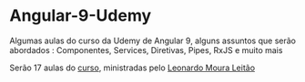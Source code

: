 # Angular-9-Udemy
Algumas aulas do curso da Udemy de Angular 9, alguns assuntos que serão abordados : Componentes, Services, Diretivas, Pipes, RxJS e muito mais

Serão 17 aulas do <a href="https://www.udemy.com/course/angular-9-essencial/learn/lecture/18819362?start=15#overview">curso</a>, ministradas pelo <a href="https://github.com/leonardomleitao">Leonardo Moura Leitão</a>
